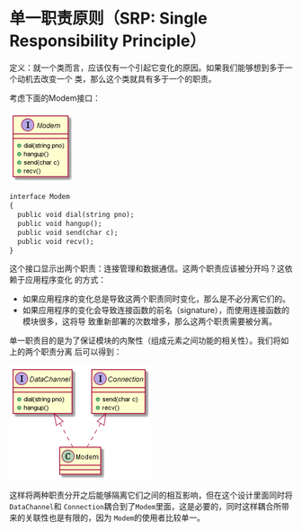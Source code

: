 # 单一职责原则（SRP: Single Responsibility Principle）

定义：就一个类而言，应该仅有一个引起它变化的原因。如果我们能够想到多于一个动机去改变一个
类，那么这个类就具有多于一个的职责。

考虑下面的Modem接口：

![](./modem.png)

```
interface Modem
{
  public void dial(string pno);
  public void hangup();
  public void send(char c);
  public void recv();
}
```

这个接口显示出两个职责：连接管理和数据通信。这两个职责应该被分开吗？这依赖于应用程序变化
的方式：

- 如果应用程序的变化总是导致这两个职责同时变化，那么是不必分离它们的。
- 如果应用程序的变化会导致连接函数的前名（signature），而使用连接函数的模块很多，这将导
致重新部署的次数增多，那么这两个职责需要被分离。

单一职责目的是为了保证模块的内聚性（组成元素之间功能的相关性）。我们将如上的两个职责分离
后可以得到：

![](./modem-SRP.png)

这样将两种职责分开之后能够隔离它们之间的相互影响，但在这个设计里面同时将`DataChannel`和
`Connection`耦合到了`Modem`里面，这是必要的，同时这样耦合所带来的关联性也是有限的，因为
`Modem`的使用者比较单一。
